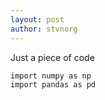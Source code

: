 ```yaml
---
layout: post
author: stvnorg
---
```


Just a piece of code
```bash
import numpy as np
import pandas as pd
```
